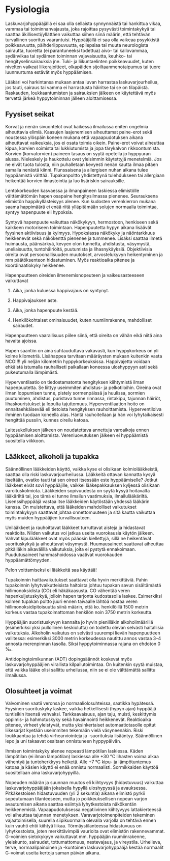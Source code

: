 # Fysiologia

Laskuvarjohyppääjällä ei saa olla sellaista synnynnäistä tai hankittua
vikaa, vammaa tai toiminnanvajausta, joka rajoittaa pysyvästi
toimintakykyä tai saattaa äkillisesti/yllättäen vaikuttaa siihen siinä
määrin, että tehtävän turvallinen suoritus vaarantuisi. Hyppääjällä ei
saa olla vaikeaa psyykkistä poikkeavuutta, päihderiippuvuutta,
epilepsiaa tai muuta neurologista sairautta, tuoretta (ei parantuneeksi
todettua) aivo- tai kallovammaa, sydänvikaa tai sydämen toiminnan
vajavaisuutta, keuhko- tai hengityselinsairauksia jne. Tuki- ja
liikuntaelinten poikkeavuudet, kuten nivelten vaikeat liikerajoitteet,
olkapäiden sijoiltaanmenotaipumus tai tuore luunmurtuma estävät myös
hyppäämisen.

Lääkäri voi harkintansa mukaan antaa luvan harrastaa laskuvarjourheilua,
jos tauti, sairaus tai vamma ei harrastusta häiritse tai se on
tilapäistä. Raskauden, loukkaantumisten ja sairauksien jälkeen on
käytettävä myös tervettä järkeä hyppytoiminnan jälleen aloittamisessa.

## Fyysiset seikat  


Korvat ja nenän sivuontelot ovat kaikessa ilmailussa eniten ongelmia
aiheuttavia elimiä. Kaasujen laajenemisen aiheuttamat paine-erot sekä
noustessa ylöspäin koneen mukana että vapaapudotuksen aikana aiheuttavat
vaikeuksia, jos ei osata toimia oikein. Paine-erot voivat aiheuttaa
kipua, korvien soimista tai lukkiutumista ja jopa tärykalvon
rikkoontumista. Korvien (korvatorvien) paineen tasaus on syytä opetella
jo hyppyuran alussa. Nieleskely ja haukottelu ovat yleisimmin käytettyjä
menetelmiä. Jos ne eivät tuota tulosta, niin puhalletaan kevyesti nenän
kautta ilmaa pitäen samalla nenästä kiinni. Flunssaisena ja allergisen
nuhan aikana tulee hyppäämistä välttää. Tupakanpoltto yhdistettynä
tulehdukseen tai allergiaan heikentää korvien ilmastointia ja luo
lisäriskin sairauksille.

Lentokorkeuden kasvaessa ja ilmanpaineen laskiessa elimistölle
välttämättömän hapen osapaine hengitysilmassa pienenee. Seurauksena
elimistön happikyllästeisyys alenee. Kun kudosten verenkierron mukana
saama happimäärä ei enää riitä ylläpitämään solujen normaalia toimintaa,
syntyy hapenpuute eli hypoksia.

Syntyvä hapenpuute vaikuttaa näkökykyyn, hermostoon, henkiseen sekä
kaikkeen motoriseen toimintaan. Hapenpuutetta hypyn aikana lisäävät
fyysinen aktiivisuus ja kylmyys. Hypoksiassa näkökyky ja näöntarkkuus
heikkenevät sekä näkökenttä pienenee ja tummenee. Lisäksi saattaa ilmetä
huimausta, päänsärkyä, kevyen olon tunnetta, ahdistusta, väsymystä,
uneliaisuutta, tuntohäiriöitä, puutumista ja lihasnykäyksiä.
Objektiivisia oireita ovat persoonallisuuden muutokset, arvostelukyvyn
heikentyminen ja mm päätöksenteon hidastuminen. Myös reaktioaika pitenee
ja koordinaatiokyky heikkenee.

Hapenpuutteen oireiden ilmenemisnopeuteen ja vaikeusasteeseen
vaikuttavat

1.  Aika, jonka kuluessa happivajaus on syntynyt.

2.  Happivajauksen aste.

3.  Aika, jonka hapenpuute kestää.

4.  Henkilökohtaiset ominaisuudet, kuten ruumiinrakenne,
    mahdolliset sairaudet.

Hapenpuutteen vaarallisuus piilee siinä, että oireita on vähän eikä
niitä aina havaita ajoissa.

Hapen saantiin on aina suhtauduttava vakavasti, kun hyppykorkeus on yli
kolme kilometriä. Lisähappea tarvitaan määräysten mukaan kuitenkin vasta NCO!!!!
yli neljän kilometrin hyppykorkeuksissa. Happivajetta voidaan ehkäistä
istumalla rauhalliseti paikallaan koneessa uloshyppyyn asti sekä
pukeutumalla lämpimästi.

Hyperventilaatio on tiedostamatonta hengityksen kiihtymistä ilman
hapenpuutetta. Se liittyy useimmiten ahdistus- ja pelkotiloihin. Oireina
ovat ilman loppumisen tunne, pistely sormenpäissä ja huulissa, sormien
puutuminen, ahdistus, puristava tunne rinnassa, rintakipu, tajunnan
häiriöt, lihaskouristukset ja lopulta tajuttomuus. Hyperventilaation
hoito on ennaltaehkäisevää eli tietoista hengityksen rauhoittamista.
Hyperventiloiva ihminen tuodaan koneella alas. Häntä rauhoitellaan ja
hän voi lyhytaikaisesti hengittää pussiin, kunnes oireilu katoaa.

Laitesukelluksen jälkeen on noudatettava annettuja varoaikoja ennen
hyppäämisen aloittamista. Verenluovutuksen jälkeen ei hyppäämistä
suositella viikkoon.

## Lääkkeet, alkoholi ja tupakka  


Säännöllinen lääkkeiden käyttö, vaikka kyse ei olisikaan
kolmiolääkkeistä, saattaa olla riski laskuvarjourheilussa. Lääkkeitä
ottavan kannatta kysyä itseltään, ovatko tauti tai sen oireet itsessään
este hyppäämiselle? Jotkut lääkkeet eivät sovi hyppääjille, vaikkei
lääkepakkauksen kyljessä olisikaan varoituskolmiota. Lääkkeiden
sopivuudesta on syytä kysyä hoitavalta lääkäriltä tai, jos tämä ei tunne
ilmailun vaatimuksia, ilmailulääkäriltä. Lisenssihyppääjä vastaa itse
lääkkeiden käytöstään yhdessä lääkärin kanssa. On muistettava, että
lääkeiden mahdolliset vaikutukset toimintakykyyn saattavat johtaa
onnettomuuteen ja sitä kautta vaikuttaa myös muiden hyppääjien
turvallisuuteen.

Unilääkkeet ja rauhoittavat lääkkeet turruttavat aisteja ja hidastavat
reaktioita. Niiden vaikutus voi jatkua useita vuorokausia käytön
jälkeen. Vahvat kipulääkkeet ovat myös pääosin kiellettyjä, sillä ne
heikentävät suorituskykyä ja aiheuttavat väsymystä. Huumausaineet
saattavat aiheuttaa pitkälläkin aikavälillä vaikutuksia, joita ei
pystytä ennakoimaan. Puudutusaineet hammashoidossa vaativat vuorokauden
hyppäämättömyyden.

Pelon voittamiseksi ei lääkkeitä saa käyttää!

Tupakoinnin haittavaikutukset saattavat olla hyvin merkittäviä. Pahin
tupakoinnin lyhytvaikutteisista haitoista johtuu tupakan savun
sisältämästä hiilimonoksidista (CO) eli häkäkaasusta. CO vähentää veren
hapenkuljetuskykyä, jolloin hapen tarjonta kudostasolla laskee.
Esimerkiksi kolmen tupakan poltto juuri ennen taivaalle lähtöä nostaa
veren hiilimonoksidipitoisuutta siinä määrin, että ko. henkilöillä 1500
metrin korkeus vastaa tupakoimattoman henkilön noin 3750 metrin
korkeutta.

Hyppääjän suoristuskyvyn kannalta jo hyvin pienilläkin alkoholimäärillä
(esimerkiksi yksi pullollinen keskiolutta) on todettu olevan selvästi
haitallisia vaikutuksia. Alkoholin vaikutus on selvästi suurempi lievän
hapenpuutteen vallitessa: esimerkiksi 3000 metrin korkeudessa nautittu
annos vastaa 3–4 annosta merenpinnan tasolla. Siksi hyppytoiminnassa
rajana on ehdoton 0 ‰.

Antidopingtoimikunnan (ADT) dopingsäännöt koskevat myös
laskuvarjohyppääjien virallista kilpailutoimintaa. On kuitenkin syytä
muistaa, että vaikka lääke olisi sallittu urheilussa, niin se ei ole
välttämättä sallittu ilmailussa.

## Olosuhteet ja voimat  


Valvominen vaatii veronsa jo normaaliolosuhteissa, saatikka hypätessä.
Fyysinen suorituskyky laskee, vaikka hetkellisesti (hypyn ajan) hyppääjä
tuntisikin itsensä vahvaksi. Tarkkaavaisuus, ajan taju, muisti,
keskittymis oppimis- ja hahmotuskyky sekä havainnointi heikkenevät.
Reaktioaika pitenee, virheet yleistyvät, mutta yksinkertaiset
automaatiotasolle opitut liikesarjat kyetään useimmiten tekemään vielä
väsyneenäkin. Riski loukkaantua ja tehdä virhearviointeja ja
-suorituksia lisääntyy. Säännöllinen lepo ja uni takaavat osaltaan
onnistuneen hyppypäivän.

Ihmisen toimintakyky alenee nopeasti lämpötilan laskiessa. Käden
lämpötilan (ei ilman lämpötilan) laskiessa alle +30 °C lihasten voima
alkaa vähentyä ja tuntoherkkyys heiketä. Alle +7 °C kipu- ja
lämpötuntemus katoaa ja käsien käyttö ei enää onnistu normaalisti.
Sormikkaiden käyttöä suositellaan aina laskuvarjohypyillä.

Nopeuden määrän ja suunnan muutos eli kiihtyvyys (hidastuvuus) vaikuttaa
laskuvarjohyppääjään jokaisella hypyllä uloshypyssä ja avauksessa.
Pitkäkestoisen hidastuvuuden (yli 2 sekuntia) aikana elimistö pyrkii
sopeutumaan tilanteeseen, mutta jo poikkeuksellisen nopean varjon
avautumisen aikana saattaa esiintyä lyhytkestoista näkökentän
heikkenemistä. Vapaapudotuksessa negatiivinen kiihtyvyys lattakierteessä
voi aiheuttaa tajunnan menetyksen. Varavarjotoimenpiteiden tekeminen
vajaatoimisella, suurella siipikuormalla olevalla varjolla on tehtävä
ennen kuin vauhti ehtii kiihtyä liikaa. Törmäystilanteessa hidastuvuus
on lyhytkestoista, joten merkittävimpiä vaurioita ovat elimistön
rakennevammat. G-voimien sietokykyyn vaikuttavat mm. hyppääjän
ruumiinrakenne, yleiskunto, sairaudet, tottumattomuus, nestevajaus, ja
vireystila. Urheileva, terve, normaalipainoinen ja -kuntoinen
laskuvarjohyppääjä kestää normaalit G-voimat useita kertoja saman päivän
aikana.
